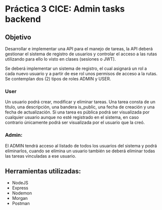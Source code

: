 # Práctica 3 CICE: Admin tasks backend

## Objetivo

Desarrollar e implementar una API para el manejo de tareas, la API deberá gestionar el sistema de registro de usuarios y controlar el acceso a las rutas utilizando para ello lo visto en clases (sesiones o JWT). 

Se deberá implementar un sistema de registro, el cual asignará un rol a cada nuevo usuario y a partir de ese rol unos permisos de acceso a la rutas. Se contemplan dos (2) tipos de roles ADMIN y USER.

### User

Un usuario podrá crear, modificar y eliminar tareas. Una tarea consta de un título, una descripción, una bandera is_public, una fecha de creación y una fecha de actualización.
Si una tarea es pública podrá ser visualizada por cualquier usuario aunque no esté registrado en el sistema, en caso contrario únicamente podrá ser visualizada por el usuario que la creó.
      
### Admin:

El ADMIN tendrá acceso al listado de todos los usuarios del sistema y podrá eliminarlos, cuando se elimina un usuario también se deberá eliminar todas las tareas vinculadas a ese usuario.

## Herramientas utilizadas:

- NodeJS
- Express
- Nodemon
- Morgan
- Postman
